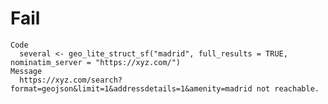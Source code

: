 # Fail

    Code
      several <- geo_lite_struct_sf("madrid", full_results = TRUE, nominatim_server = "https://xyz.com/")
    Message
      https://xyz.com/search?format=geojson&limit=1&addressdetails=1&amenity=madrid not reachable.

